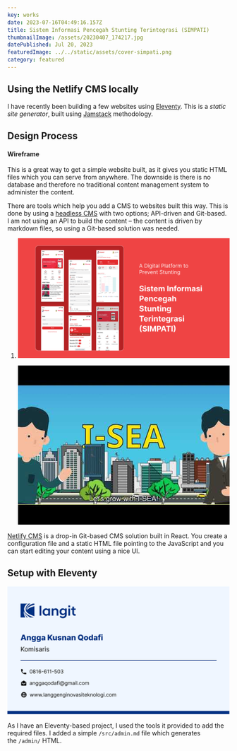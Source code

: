```yaml
---
key: works
date: 2023-07-16T04:49:16.157Z
title: Sistem Informasi Pencegah Stunting Terintegrasi (SIMPATI)
thumbnailImage: /assets/20230407_174217.jpg
datePublished: Jul 20, 2023
featuredImage: ../../static/assets/cover-simpati.png
category: featured
---
```

## Using the Netlify CMS locally

I have recently been building a few websites using [Eleventy](https://www.11ty.dev/). This is a *static site generator*, built using [Jamstack](https://jamstack.org/) methodology.



## D﻿esign Process

#### W﻿ireframe

This is a great way to get a simple website built, as it gives you static HTML files which you can serve from anywhere. The downside is there is no database and therefore no traditional content management system to administer the content.

There are tools which help you add a CMS to websites built this way. This is done by using a [headless CMS](https://jamstack.org/headless-cms/) with two options; API-driven and Git-based. I am not using an API to build the content – the content is driven by markdown files, so using a Git-based solution was needed.

1. ![](../../static/assets/cover-simpati.png)

   ![](../../static/assets/hqdefault.jpg)

[Netlify CMS](https://www.netlifycms.org/) is a drop-in Git-based CMS solution built in React. You create a configuration file and a static HTML file pointing to the JavaScript and you can start editing your content using a nice UI.

## Setup with Eleventy

![sasasas](../../static/assets/page.png "asasaas")

As I have an Eleventy-based project, I used the tools it provided to add the required files. I added a simple `/src/admin.md` file which generates the `/admin/` HTML.